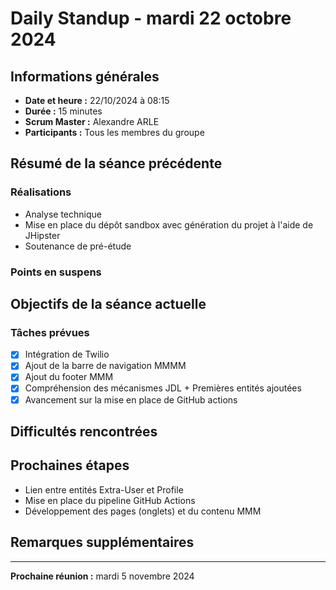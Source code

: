 # Daily Standup - mardi 22 octobre 2024

## Informations générales

- **Date et heure :** 22/10/2024 à 08:15
- **Durée :** 15 minutes
- **Scrum Master :** Alexandre ARLE
- **Participants :** Tous les membres du groupe

## Résumé de la séance précédente

### Réalisations
- Analyse technique
- Mise en place du dépôt sandbox avec génération du projet à l'aide de JHipster
- Soutenance de pré-étude

### Points en suspens


## Objectifs de la séance actuelle

### Tâches prévues
- [x] Intégration de Twilio 
- [x] Ajout de la barre de navigation MMMM
- [x] Ajout du footer MMM
- [x] Compréhension des mécanismes JDL + Premières entités ajoutées
- [x] Avancement sur la mise en place de GitHub actions

## Difficultés rencontrées

## Prochaines étapes

- Lien entre entités Extra-User et Profile
- Mise en place du pipeline GitHub Actions
- Développement des pages (onglets) et du contenu MMM

## Remarques supplémentaires

---

**Prochaine réunion :** mardi 5 novembre 2024

